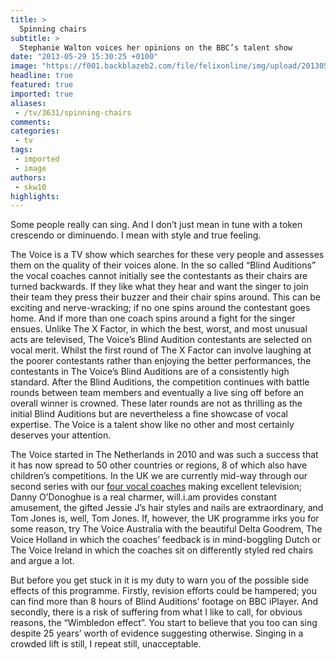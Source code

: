 ```yaml
---
title: >
  Spinning chairs
subtitle: >
  Stephanie Walton voices her opinions on the BBC’s talent show
date: "2013-05-29 15:30:25 +0100"
image: "https://f001.backblazeb2.com/file/felixonline/img/upload/201305291630-tna08-the-voice-march-2013.jpg"
headline: true
featured: true
imported: true
aliases:
 - /tv/3631/spinning-chairs
comments:
categories:
 - tv
tags:
 - imported
 - image
authors:
 - skw10
highlights:
---
```


Some people really can sing. And I don’t just mean in tune with a token crescendo or diminuendo. I mean with style and true feeling.

The Voice is a TV show which searches for these very people and assesses them on the quality of their voices alone. In the so called “Blind Auditions” the vocal coaches cannot initially see the contestants as their chairs are turned backwards. If they like what they hear and want the singer to join their team they press their buzzer and their chair spins around. This can be exciting and nerve-wracking; if no one spins around the contestant goes home. And if more than one coach spins around a fight for the singer ensues. Unlike The X Factor, in which the best, worst, and most unusual acts are televised, The Voice’s Blind Audition contestants are selected on vocal merit. Whilst the first round of The X Factor can involve laughing at the poorer contestants rather than enjoying the better performances, the contestants in The Voice’s Blind Auditions are of a consistently high standard. After the Blind Auditions, the competition continues with battle rounds between team members and eventually a live sing off before an overall winner is crowned. These later rounds are not as thrilling as the initial Blind Auditions but are nevertheless a fine showcase of vocal expertise. The Voice is a talent show like no other and most certainly deserves your attention.

The Voice started in The Netherlands in 2010 and was such a success that it has now spread to 50 other countries or regions, 8 of which also have children’s competitions. In the UK we are currently mid-way through our second series with our [four vocal coaches](http://www.buzzfeed.com/greggdd69/sheds-that-totally-look-like-everyone-from-the-voi-5v0w) making excellent television; Danny O’Donoghue is a real charmer, will.i.am provides constant amusement, the gifted Jessie J’s hair styles and nails are extraordinary, and Tom Jones is, well, Tom Jones. If, however, the UK programme irks you for some reason, try The Voice Australia with the beautiful Delta Goodrem, The Voice Holland in which the coaches’ feedback is in mind-boggling Dutch or The Voice Ireland in which the coaches sit on differently styled red chairs and argue a lot.

But before you get stuck in it is my duty to warn you of the possible side effects of this programme. Firstly, revision efforts could be hampered; you can find more than 8 hours of Blind Auditions’ footage on BBC iPlayer. And secondly, there is a risk of suffering from what I like to call, for obvious reasons, the “Wimbledon effect”. You start to believe that you too can sing despite 25 years’ worth of evidence suggesting otherwise. Singing in a crowded lift is still, I repeat still, unacceptable.
